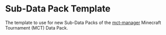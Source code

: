 # Sub-Data Pack Template
The template to use for new Sub-Data Packs of the [mct-manager](https://github.com/Braekpo1nt/mct-manager) Minecraft Tournament (MCT) Data Pack. 


